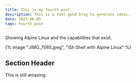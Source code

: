 ```yaml
---
title: This is my fourth post.
description: This is a feel good blog to generate ideas.
date: 2023-06-05
tags: Fourth post
---
```


Showing Alpine Linux and the capabilities that exist.

{% image "./IMG_7065.jpeg", "iSh Shell with Alpine Linux" %}

## Section Header

This is still amazing.
